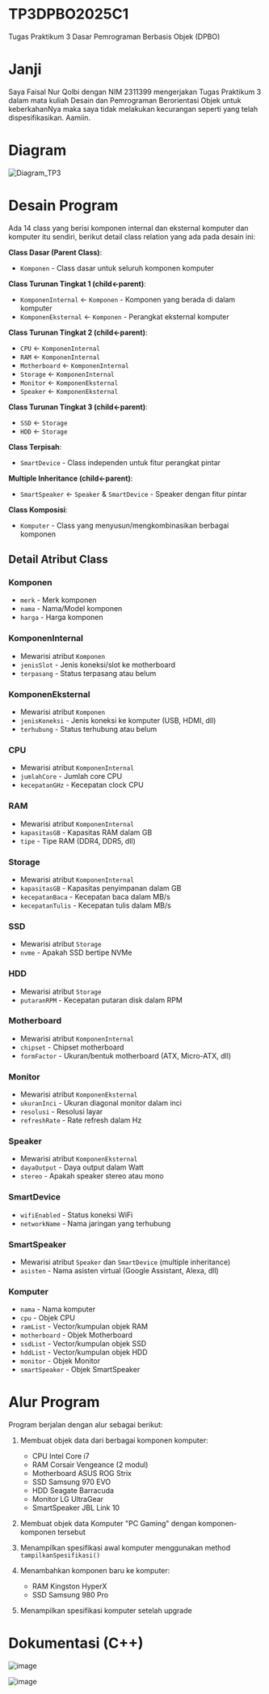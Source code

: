 # TP3DPBO2025C1
Tugas Praktikum 3 Dasar Pemrograman Berbasis Objek (DPBO)

# Janji
Saya Faisal Nur Qolbi dengan NIM 2311399 mengerjakan Tugas Praktikum 3 dalam mata kuliah Desain dan Pemrograman Berorientasi Objek untuk keberkahanNya maka saya tidak melakukan kecurangan seperti yang telah dispesifikasikan. Aamiin.

# Diagram
![Diagram_TP3](https://github.com/user-attachments/assets/ed127966-9283-4460-bbb4-1e8f7ab9e5be)

# Desain Program
Ada 14 class yang berisi komponen internal dan eksternal komputer dan komputer itu sendiri, berikut detail class relation yang ada pada desain ini:

**Class Dasar (Parent Class)**:
- `Komponen` - Class dasar untuk seluruh komponen komputer

**Class Turunan Tingkat 1 (child←parent)**:
- `KomponenInternal` ← `Komponen` - Komponen yang berada di dalam komputer
- `KomponenEksternal` ← `Komponen` - Perangkat eksternal komputer

**Class Turunan Tingkat 2 (child←parent)**:
- `CPU` ← `KomponenInternal`
- `RAM` ← `KomponenInternal`
- `Motherboard` ← `KomponenInternal`
- `Storage` ← `KomponenInternal`
- `Monitor` ← `KomponenEksternal`
- `Speaker` ← `KomponenEksternal`

**Class Turunan Tingkat 3 (child←parent)**:
- `SSD` ← `Storage`
- `HDD` ← `Storage`

**Class Terpisah**:
- `SmartDevice` - Class independen untuk fitur perangkat pintar

**Multiple Inheritance (child←parent)**:
- `SmartSpeaker` ← `Speaker` & `SmartDevice` - Speaker dengan fitur pintar

**Class Komposisi**:
- `Komputer` - Class yang menyusun/mengkombinasikan berbagai komponen

## Detail Atribut Class

### Komponen
- `merk` - Merk komponen
- `nama` - Nama/Model komponen
- `harga` - Harga komponen

### KomponenInternal
- Mewarisi atribut `Komponen`
- `jenisSlot` - Jenis koneksi/slot ke motherboard
- `terpasang` - Status terpasang atau belum

### KomponenEksternal
- Mewarisi atribut `Komponen`
- `jenisKoneksi` - Jenis koneksi ke komputer (USB, HDMI, dll)
- `terhubung` - Status terhubung atau belum

### CPU
- Mewarisi atribut `KomponenInternal`
- `jumlahCore` - Jumlah core CPU
- `kecepatanGHz` - Kecepatan clock CPU

### RAM
- Mewarisi atribut `KomponenInternal`
- `kapasitasGB` - Kapasitas RAM dalam GB
- `tipe` - Tipe RAM (DDR4, DDR5, dll)

### Storage
- Mewarisi atribut `KomponenInternal`
- `kapasitasGB` - Kapasitas penyimpanan dalam GB
- `kecepatanBaca` - Kecepatan baca dalam MB/s
- `kecepatanTulis` - Kecepatan tulis dalam MB/s

### SSD
- Mewarisi atribut `Storage`
- `nvme` - Apakah SSD bertipe NVMe

### HDD
- Mewarisi atribut `Storage`
- `putaranRPM` - Kecepatan putaran disk dalam RPM

### Motherboard
- Mewarisi atribut `KomponenInternal`
- `chipset` - Chipset motherboard
- `formFactor` - Ukuran/bentuk motherboard (ATX, Micro-ATX, dll)

### Monitor
- Mewarisi atribut `KomponenEksternal`
- `ukuranInci` - Ukuran diagonal monitor dalam inci
- `resolusi` - Resolusi layar
- `refreshRate` - Rate refresh dalam Hz

### Speaker
- Mewarisi atribut `KomponenEksternal`
- `dayaOutput` - Daya output dalam Watt
- `stereo` - Apakah speaker stereo atau mono

### SmartDevice
- `wifiEnabled` - Status koneksi WiFi
- `networkName` - Nama jaringan yang terhubung

### SmartSpeaker
- Mewarisi atribut `Speaker` dan `SmartDevice` (multiple inheritance)
- `asisten` - Nama asisten virtual (Google Assistant, Alexa, dll)

### Komputer
- `nama` - Nama komputer
- `cpu` - Objek CPU
- `ramList` - Vector/kumpulan objek RAM
- `motherboard` - Objek Motherboard
- `ssdList` - Vector/kumpulan objek SSD
- `hddList` - Vector/kumpulan objek HDD
- `monitor` - Objek Monitor
- `smartSpeaker` - Objek SmartSpeaker

# Alur Program

Program berjalan dengan alur sebagai berikut:

1. Membuat objek data dari berbagai komponen komputer:
   - CPU Intel Core i7
   - RAM Corsair Vengeance (2 modul)
   - Motherboard ASUS ROG Strix
   - SSD Samsung 970 EVO
   - HDD Seagate Barracuda
   - Monitor LG UltraGear
   - SmartSpeaker JBL Link 10

2. Membuat objek data Komputer "PC Gaming" dengan komponen-komponen tersebut

3. Menampilkan spesifikasi awal komputer menggunakan method `tampilkanSpesifikasi()`

4. Menambahkan komponen baru ke komputer:
   - RAM Kingston HyperX
   - SSD Samsung 980 Pro

5. Menampilkan spesifikasi komputer setelah upgrade

# Dokumentasi (C++)
![image](https://github.com/user-attachments/assets/795987e4-d0e9-42d0-be19-33b12aee53d1)

![image](https://github.com/user-attachments/assets/efa02902-1ed7-4504-9efb-b83cc616ac4d)

